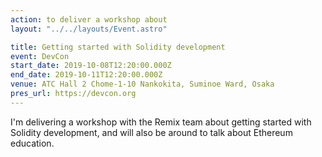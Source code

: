 ```yaml
---
action: to deliver a workshop about
layout: "../../layouts/Event.astro"

title: Getting started with Solidity development
event: DevCon
start_date: 2019-10-08T12:20:00.000Z
end_date: 2019-10-11T12:20:00.000Z
venue: ATC Hall 2 Chome-1-10 Nankokita, Suminoe Ward, Osaka
pres_url: https://devcon.org
---
```


I'm delivering a workshop with the Remix team about getting started with Solidity development, and will also be around to talk about Ethereum education.
